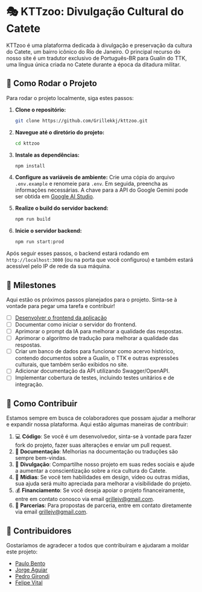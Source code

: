 # 🎭 KTTzoo: Divulgação Cultural do Catete

KTTzoo é uma plataforma dedicada à divulgação e preservação da cultura do Catete, um bairro icônico do Rio de Janeiro. O principal recurso do nosso site é um tradutor exclusivo de Português-BR para Gualin do TTK, uma língua única criada no Catete durante a época da ditadura militar.

## 🚀 Como Rodar o Projeto

Para rodar o projeto localmente, siga estes passos:

1.  **Clone o repositório:**
    ```bash
    git clone https://github.com/Grillekkj/kttzoo.git
    ```

2.  **Navegue até o diretório do projeto:**
    ```bash
    cd kttzoo
    ```

3.  **Instale as dependências:**
    ```bash
    npm install
    ```

4.  **Configure as variáveis de ambiente:**
    Crie uma cópia do arquivo `.env.example` e renomeie para `.env`. Em seguida, preencha as informações necessárias. A chave para a API do Google Gemini pode ser obtida em [Google AI Studio](https://aistudio.google.com/apikey).

5.  **Realize o build do servidor backend:**
    ```bash
    npm run build
    ```

6.  **Inicie o servidor backend:**
    ```bash
    npm run start:prod
    ```

Após seguir esses passos, o backend estará rodando em `http://localhost:3000` (ou na porta que você configurou) e também estará acessível pelo IP de rede da sua máquina.

## 🎯 Milestones

Aqui estão os próximos passos planejados para o projeto. Sinta-se à vontade para pegar uma tarefa e contribuir!

- [ ] [Desenvolver o frontend da aplicação](./frontend_kttzoo/)
- [ ] Documentar como iniciar o servidor do frontend.
- [ ] Aprimorar o prompt da IA para melhorar a qualidade das respostas.
- [ ] Aprimorar o algoritmo de tradução para melhorar a qualidade das respostas.
- [ ] Criar um banco de dados para funcionar como acervo histórico, contendo documentos sobre a Gualín, o TTK e outras expressões culturais, que também serão exibidos no site.
- [ ] Adicionar documentação da API utilizando Swagger/OpenAPI.
- [ ] Implementar cobertura de testes, incluindo testes unitários e de integração.

## 🤝 Como Contribuir

Estamos sempre em busca de colaboradores que possam ajudar a melhorar e expandir nossa plataforma. Aqui estão algumas maneiras de contribuir:

1. 💻 **Código**: Se você é um desenvolvedor, sinta-se à vontade para fazer fork do projeto, fazer suas alterações e enviar um pull request.
2. 📝 **Documentação**: Melhorias na documentação ou traduções são sempre bem-vindas.
3. 📣 **Divulgação**: Compartilhe nosso projeto em suas redes sociais e ajude a aumentar a conscientização sobre a rica cultura do Catete.
4. 🎨 **Mídias**: Se você tem habilidades em design, vídeo ou outras mídias, sua ajuda será muito apreciada para melhorar a visibilidade do projeto.
5. 💰 **Financiamento**: Se você deseja apoiar o projeto financeiramente, entre em contato conosco via email grillejv@gmail.com.
6. 🤝 **Parcerias**: Para propostas de parceria, entre em contato diretamente via email grillejv@gmail.com.

## 🙌 Contribuidores

Gostaríamos de agradecer a todos que contribuíram e ajudaram a moldar este projeto:

- [Paulo Bento](https://github.com/PauloHenriqueBento)
- [Jorge Aguiar](https://www.twitch.tv/ditasverso)
- [Pedro Girondi](https://www.twitch.tv/aakdrip)
- [Felipe Vital](https://www.instagram.com/taldotalvi/)
